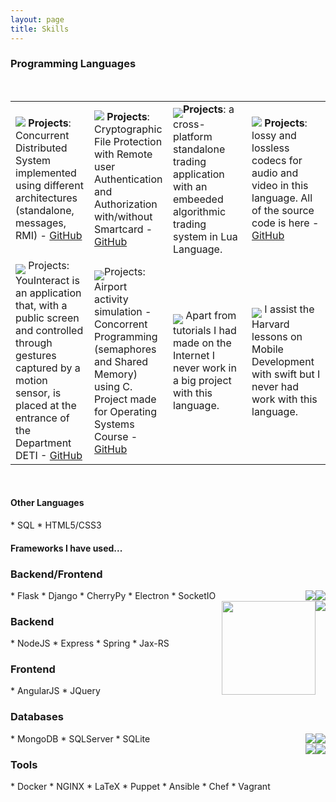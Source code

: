 ```yaml
---
layout: page
title: Skills
---
```


<h3>Programming Languages</h3>

<br>

<table style="width:100%; backgroud:#ccc" >
<tr style="width:100%; backgroud:#ccc;valign:top">
<td style="width:25%;valign:top">
<img src="../public/languages/java.png"> <b>Projects</b>: Concurrent Distributed System implemented using different architectures (standalone, messages, RMI) - <a href="https://github.com/joelpinheiro/Craft-Store-Distributed-System">GitHub</a>
</td>
<td style="width:25%;valign:top">
<img src="../public/languages/python.jpeg"> <b>Projects</b>: Cryptographic File Protection with Remote user Authentication and Authorization with/without Smartcard - <a href="https://github.com/joelpinheiro/Safebox-Smartcard-Auth">GitHub</a>
</td>
<td style="width:25%;valign:top">
<img align="middle" src="../public/languages/js.png"><b>Projects</b>: a cross-platform standalone trading application with an embeeded algorithmic trading system in Lua Language.
</td>
<td style="width:25%;valign:top">
<img src="../public/languages/cplusplus.png"> <b>Projects</b>: lossy and lossless codecs for audio and video in this language. All of the source code is here - <a href="https://github.com/joelpinheiro/audio-video-codification">GitHub</a>
</td>
</tr>
<tr>
<td style="width:25%;valign:top">
<img align="middle" src="../public/languages/csharp.png"> Projects: YouInteract is an application that, with a public screen and controlled through gestures captured by a motion sensor, is placed at the entrance of the Department DETI - <a href="https://github.com/YouInteract">GitHub</a>
</td>
<td style="width:25%;valign:top">
<img align="middle" src="../public/languages/c.png">Projects: Airport activity simulation - Concorrent Programming (semaphores and Shared Memory) using C. Project made for Operating Systems Course - <a href="https://github.com/joelpinheiro/airport-rhapsody">GitHub</a>
</td>
<td style="width:25%;valign:top">
<img align="middle" src="../public/languages/objc.png"> Apart from tutorials I had made on the Internet I never work in a big project with this language.
</td>
<td style="width:25%;valign:top">
<img align="middle" src="../public/languages/swift.png"> I assist the Harvard lessons on Mobile Development with swift but I never had work with this language.
</td>
</tr>
</table>

<br>

<h4>Other Languages</h4>
* SQL
* HTML5/CSS3


<br>

<h4>Frameworks I have used...</h4>


<h3>Backend/Frontend</h3>
<div style="float: right;">

<img style="float: right;" src="../public/languages/electron.jpeg">
<img style="float: right;" src="../public/languages/flask.png">

<br>

<img style="float: right;" src="../public/languages/nodejs.png">
<img style="float: right;width:150px; height:150px" src="../public/languages/spring.png">

</div>
* Flask
* Django
* CherryPy
* Electron
* SocketIO


<h3>Backend</h3>
* NodeJS
* Express
* Spring
* Jax-RS



<h3>Frontend</h3>
* AngularJS
* JQuery



<h3>Databases</h3>
<div style="float: right;">

<img style="float: right;" src="../public/languages/angularjs.jpeg">
<img style="float: right;" src="../public/languages/mongodb.png">

<br>

<img style="float: right;" src="../public/languages/docker.png">
<img style="float: right;" src="../public/languages/sqlserver.jpeg">

</div>
* MongoDB
* SQLServer
* SQLite


<h3>Tools</h3>
* Docker
* NGINX
* LaTeX
* Puppet
* Ansible
* Chef
* Vagrant
